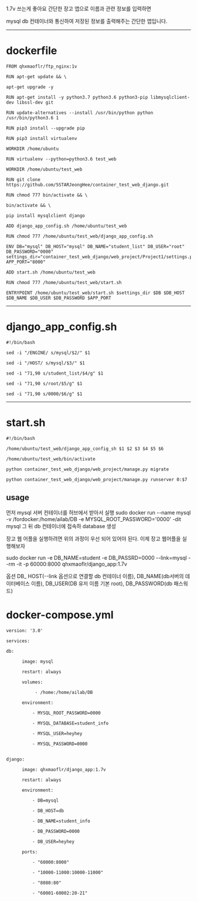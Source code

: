 1.7v 쓰는게 좋아요 간단한 장고 앱으로 이름과 관련 정보를 입력하면

mysql db 컨테이너와 통신하여 저장된 정보를 출력해주는 간단한 앱입니다.

-------------------------------------------------------------------------

# dockerfile

~~~
FROM qhxmaoflr/ftp_nginx:1v

RUN apt-get update && \

apt-get upgrade -y

RUN apt-get install -y python3.7 python3.6 python3-pip libmysqlclient-dev libssl-dev git

RUN update-alternatives --install /usr/bin/python python /usr/bin/python3.6 1

RUN pip3 install --upgrade pip

RUN pip3 install virtualenv

WORKDIR /home/ubuntu

RUN virtualenv --python=python3.6 test_web

WORKDIR /home/ubuntu/test_web

RUN git clone https://github.com/5STARJeongHee/container_test_web_django.git

RUN chmod 777 bin/activate && \

bin/activate && \

pip install mysqlclient django

ADD django_app_config.sh /home/ubuntu/test_web

RUN chmod 777 /home/ubuntu/test_web/django_app_config.sh

ENV DB="mysql" DB_HOST="mysql" DB_NAME="student_list" DB_USER="root" DB_PASSWORD="0000" settings_dir="container_test_web_django/web_project/Project1/settings.py" APP_PORT="8000"

ADD start.sh /home/ubuntu/test_web

RUN chmod 777 /home/ubuntu/test_web/start.sh

ENTRYPOINT /home/ubuntu/test_web/start.sh $settings_dir $DB $DB_HOST $DB_NAME $DB_USER $DB_PASSWORD $APP_PORT

~~~
-----------------------------------------------------------------------------------

# django_app_config.sh

~~~
#!/bin/bash

sed -i "/ENGINE/ s/mysql/$2/" $1

sed -i "/HOST/ s/mysql/$3/" $1

sed -i "71,90 s/student_list/$4/g" $1

sed -i "71,90 s/root/$5/g" $1

sed -i "71,90 s/0000/$6/g" $1
~~~
------------------------------------------------------------------------------------------------------

# start.sh

~~~
#!/bin/bash

/home/ubuntu/test_web/django_app_config_sh $1 $2 $3 $4 $5 $6

/home/ubuntu/test_web/bin/activate

python container_test_web_django/web_project/manage.py migrate

python container_test_web_django/web_project/manage.py runserver 0:$7
~~~

## usage

먼저 mysql 서버 컨테이너를 허브에서 받아서 실행 sudo docker run --name mysql -v /fordocker:/home/ailab/DB -e MYSQL_ROOT_PASSWORD='0000' -dit mysql 그 뒤 db 컨테이너에 접속하 database 생성

장고 웹 어플을 실행하려면 위의 과정이 우선 되어 있어야 된다. 이제 장고 웹어플을 실행해보자

sudo docker run -e DB_NAME=student -e DB_PASSRD=0000 --link=mysql --rm -it -p 60000:8000 qhxmaoflr/django_app:1.7v

옵션 DB_ HOST(--link 옵션으로 연결할 db 컨테이너 이름), DB_NAME(db서버의 데이터베이스 이름), DB_USER(DB 유저 이름 기본 root), DB_PASSWORD(db 패스워드)

# docker-compose.yml

~~~
version: '3.0'

services:

db:

      image: mysql

      restart: always

      volumes:

           - /home:/home/ailab/DB

      environment:

          - MYSQL_ROOT_PASSWORD=0000

          - MYSQL_DATABASE=student_info

          - MYSQL_USER=heyhey

          - MYSQL_PASSWORD=0000


django:

      image: qhxmaoflr/django_app:1.7v

      restart: always

      environment:

          - DB=mysql

          - DB_HOST=db

          - DB_NAME=student_info

          - DB_PASSWORD=0000

          - DB_USER=heyhey

      ports:

          - "60000:8000"

          - "10000-11000:10000-11000"

          - "8080:80"

          - "60001-60002:20-21"
~~~
